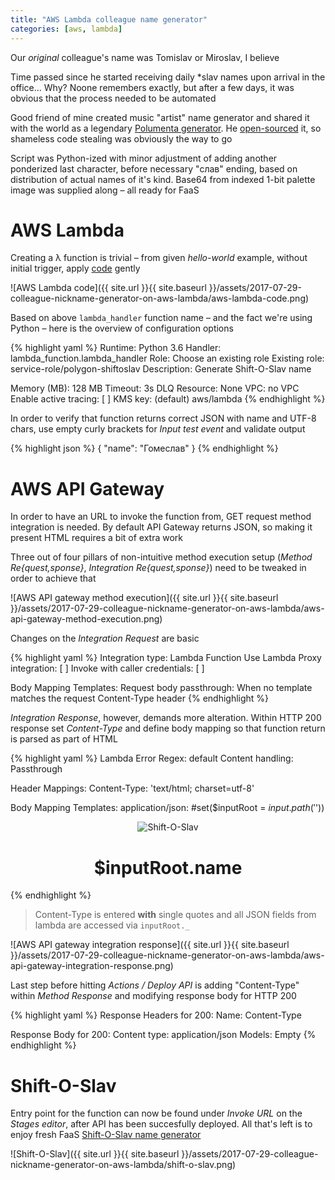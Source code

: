 ```yaml
---
title: "AWS Lambda colleague name generator"
categories: [aws, lambda]
---
```


Our _original_ colleague's name was Tomislav or Miroslav, I believe

Time passed since he started receiving daily *slav names upon arrival in the office...
Why? Noone remembers exactly, but after a few days, it was obvious that the
process needed to be automated

Good friend of mine created music "artist" name generator and shared it with
the world as a legendary
[Polumenta generator](http://polumenta.zardina.org/ "Polumenta generator").
He [open-sourced](https://github.com/vl4dimir/polumenta/ "Polumenta source code")
it, so shameless code stealing was obviously the way to go

Script was Python-ized with minor adjustment of adding another ponderized last
character, before necessary "слав" ending, based on distribution of actual
names of it's kind. Base64 from indexed 1-bit palette image was supplied along
– all ready for FaaS


# AWS Lambda

Creating a λ function is trivial – from given _hello-world_ example, without
initial trigger, apply
[code](https://github.com/ushtipak/shiftoslav/blob/master/shiftoslav.py "Shift-O-slav source code")
gently

![AWS Lambda code]({{ site.url }}{{ site.baseurl }}/assets/2017-07-29-colleague-nickname-generator-on-aws-lambda/aws-lambda-code.png)

Based on above `lambda_handler` function name – and the fact we're using Python –
here is the overview of configuration options

{% highlight yaml %}
Runtime: Python 3.6
Handler: lambda_function.lambda_handler
Role: Choose an existing role
Existing role: service-role/polygon-shiftoslav
Description: Generate Shift-O-Slav name

Memory (MB): 128 MB
Timeout: 3s
DLQ Resource: None
VPC: no VPC
Enable active tracing: [ ]
KMS key: (default) aws/lambda
{% endhighlight %}

In order to verify that function returns correct JSON with name and UTF-8 chars,
use empty curly brackets for _Input test event_ and validate output

{% highlight json %}
{
  "name": "Гомеслав"
}
{% endhighlight %}


# AWS API Gateway

In order to have an URL to invoke the function from, GET request method
integration is needed. By default API Gateway returns JSON, so making it
present HTML requires a bit of extra work

Three out of four pillars of non-intuitive method execution setup (_Method
Re{quest,sponse}_, _Integration Re{quest,sponse}_) need to be tweaked in
order to achieve that

![AWS API gateway method execution]({{ site.url }}{{ site.baseurl }}/assets/2017-07-29-colleague-nickname-generator-on-aws-lambda/aws-api-gateway-method-execution.png)

Changes on the _Integration Request_ are basic

{% highlight yaml %}
Integration type: Lambda Function
Use Lambda Proxy integration: [ ]
Invoke with caller credentials: [ ]

Body Mapping Templates:
  Request body passthrough:
    When no template matches the request Content-Type header
{% endhighlight %}

_Integration Response_, however, demands more alteration. Within HTTP 200
response set _Content-Type_ and define body mapping so that function return
is parsed as part of HTML

{% highlight yaml %}
Lambda Error Regex: default
Content handling: Passthrough

Header Mappings:
  Content-Type:
    'text/html; charset=utf-8'

Body Mapping Templates:
  application/json:
    #set($inputRoot = $input.path('$'))
    <!doctype html>
        <meta charset=utf-8>
        <head><title>ShiftOSlav</title></head>
        <body><center>
            <p><img src="data:image/png;base64, iVBORw0KGgoAAAAN [ ... ]
                         5wAAAABJRU5ErkJggg==" alt="Shift-O-Slav" />
            <p><h1>$inputRoot.name</h1>
            </center></body></html>
{% endhighlight %}

> Content-Type is entered **with** single quotes and all JSON fields from
lambda are accessed via `inputRoot._`

![AWS API gateway integration response]({{ site.url }}{{ site.baseurl }}/assets/2017-07-29-colleague-nickname-generator-on-aws-lambda/aws-api-gateway-integration-response.png)

Last step before hitting _Actions / Deploy API_ is adding "Content-Type" within
_Method Response_ and modifying response body for HTTP 200

{% highlight yaml %}
Response Headers for 200:
  Name: Content-Type

Response Body for 200:
  Content type: application/json
  Models: Empty
{% endhighlight %}


# Shift-O-Slav

Entry point for the function can now be found under _Invoke URL_ on the
_Stages editor_, after API has been succesfully deployed.
All that's left is to enjoy fresh FaaS
[Shift-O-Slav name generator](https://o5bsrqjdtl.execute-api.us-east-1.amazonaws.com/live "Shift-O-Slav")

![Shift-O-Slav]({{ site.url }}{{ site.baseurl }}/assets/2017-07-29-colleague-nickname-generator-on-aws-lambda/shift-o-slav.png)

